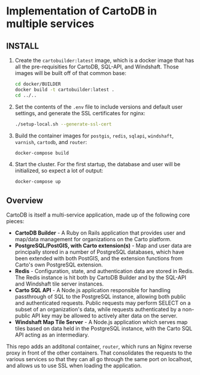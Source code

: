 # Implementation of CartoDB in multiple services

## INSTALL

1. Create the `cartobuilder:latest` image, which is a docker image that has all the pre-requisities for CartoDB, SQL-API, and Windshaft. Those images will be built off of that common base:

    ```bash
    cd docker/BUILDER
    docker build -t cartobuilder:latest .
    cd ../..
    ```

1. Set the contents of the `.env` file to include versions and default user settings, and generate the SSL certificates for nginx:

    ```bash
    ./setup-local.sh --generate-ssl-cert
    ```

1. Build the container images for `postgis`, `redis`, `sqlapi`, `windshaft`, `varnish`, `cartodb`, and `router`:

    ```bash
    docker-compose build
    ```

1. Start the cluster. For the first startup, the database and user will be initialized, so expect a lot of output:

    ```bash
    docker-compose up
    ```



## Overview

CartoDB is itself a multi-service application, made up of the following core pieces:

* **CartoDB Builder** - A Ruby on Rails application that provides user and map/data management for organizations on the Carto platform.
* **PostgreSQL/PostGIS, with Carto extension(s)** - Map and user data are principally stored in a number of PostgreSQL databases, which have been extended with both PostGIS, and the extension functions from Carto's own PostgreSQL extension.
* **Redis** - Configuration, state, and authentication data are stored in Redis. The Redis instance is hit both by CartoDB Builder and by the SQL-API and Windshaft tile server instances.
* **Carto SQL API** - A Node.js application responsible for handling passthrough of SQL to the PostgreSQL instance, allowing both public and authenticated requests. Public requests may perform SELECT on a subset of an organization's data, while requests authenticated by a non-public API key may be allowed to actively alter data on the server.
* **Windshaft Map Tile Server** - A Node.js application which serves map tiles based on data held in the PostgreSQL instance, with the Carto SQL API acting as an intermediary.

This repo adds an additonal container, `router`, which runs an Nginx reverse proxy in front of the other containers. That consolidates the requests to the various services so that they can all go through the same port on localhost, and allows us to use SSL when loading the application.

